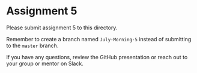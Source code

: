 # Assignment 5

Please submit assignment 5 to this directory.

Remember to create a branch named `July-Morning-5` 
instead of submitting to the `master` branch.

If you have any questions, review the GitHub presentation or reach
out to your group or mentor on Slack.

